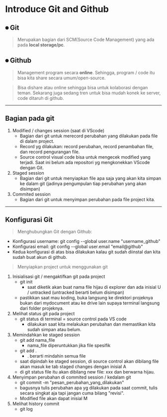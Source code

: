 # Introduce Git and Github
## ⏺ Git
>Merupakan bagian dari SCM(Source Code Management) yang ada pada **local storage/pc**.

## ⏺ Github
>Management program secara **online**. Sehingga, program / code itu bisa kita share secara umum/open-source.

>Bisa dishare atau online sehingga bisa untuk kolaborasi dengan teman. Sekarang juga sedang tren untuk bisa mudah konek ke server, code ditaruh di github.
---
## Bagian pada git
1. Modified / changes session (saat di VScode)
   * Bagian dari git untuk merecord perubahan yang dilakukan pada file di dalam project.
   * Record yg dilakukan: record perubahan, record penambahan file, dan record pengurangan file.
   * Source control visual code bisa untuk mengecek modified yang terjadi. Saat ini belum ada repositori yg mengkonekkan VScode dengan Git.
2. Staged session
   * Bagian dari git untuk menyiapkan file apa saja yang akan kita simpan ke dalam git (jadinya pengumpulan tiap perubahan yang akan disimpan)
3. Commited session
   * Bagian dari git untuk menyimpan perubahan pada file project kita.
---
## Konfigurasi Git
>Menghubungkan Git dengan Github:
- Konfigurasi username: git config --global user.name "username_github"
- Konfigurasi email: git config --global user.email "email@github"
- Kedua konfigurasi di atas bisa dilakukan kalau git sudah diinstal dan kita sudah buat akun di github.

>Menyiapkan project untuk menggunakan git
1. Inisialisasi git / mengaktifkan git pada project
   - git init
     - saat diketik akan buat nama file hijau di explorer dan ada inisial U / untracked (untracked berarti belum disimpan)
   - pastikkan saat mau koding, buka langsung ke direktori projeknya bukan dari mydocument atau ke drive lain supaya terminal langsung dari folder projeknya.
2. Melihat status git pada project
   - git status di terminal = source control pada VS code
     - dilakukan saat kita melakukan perubahan dan memastikan kita sudah simpan atau belum.
3. Memindahkan ke staged session
   - git add nama_file
     - nama_file diperuntukkan jika file spesifik
   - git add .
     - . berarti mindahin semua file
   - saat dipindah ke staged session, di source control akan dibilang file akan masuk ke tab staged changes dengan inisial A
   - di git status file itu akan dibilang new file: xxx dan berwarna hijau.
4. Menyimpan perubahan di commited session / kedalam git
   - git commit -m "pesan_perubahan_yang_dilakukan"
   - bagusnya tulis perubahan apa yg dilakukan pada saat commit, tulis secara singkat aja tapi jangan cuma bilang "revisi".
   - Modified file akan dapat inisial M
5. Melihat history commit
   - git log